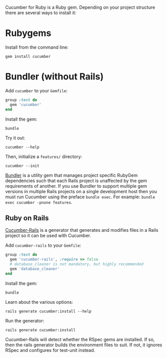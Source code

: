 Cucumber for Ruby is a Ruby gem. Depending on your project structure there are several ways to install it:

# Rubygems

Install from the command line:

```shell
gem install cucumber
```

# Bundler (without Rails)

Add `cucumber` to your `Gemfile`:

```ruby
group :test do
  gem 'cucumber'
end
```

Install the gem:

```shell
bundle
```

Try it out:

```shell
cucumber --help
```

Then, initialize a `features/` directory:

```shell
cucumber --init
```

[Bundler](http://gembundler.com/) is a utility gem that manages project specific RubyGem dependencies such that each
Rails project is unaffected by the gem requirements of another.
If you use Bundler to support multiple gem versions in multiple Rails projects on a single development host then you must
run Cucumber using the preface `bundle exec`. For example: `bundle exec cucumber -pnone features`.

## Ruby on Rails

[Cucumber-Rails](https://github.com/cucumber/cucumber-rails) is a generator that
generates and modifies files in a Rails project so it can be used with Cucumber.

Add `cucumber-rails` to your `Gemfile`:

```ruby
group :test do
  gem 'cucumber-rails', :require => false
  # database_cleaner is not mandatory, but highly recommended
  gem 'database_cleaner'
end
```

Install the gem:

```shell
bundle
```

Learn about the various options:

```shell
rails generate cucumber:install --help
```

Run the generator:

```shell
rails generate cucumber:install
```

Cucumber-Rails will detect whether the RSpec gems are installed. If so, then the rails generator builds the environment files to suit.
If not, it ignores RSpec and configures for test-unit instead.
